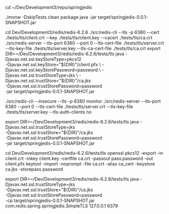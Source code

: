 
cd ~/Dev/Development3/repo/springjedis

./mvnw -DskipTests clean package
java -jar target/springjedis-0.0.1-SNAPSHOT.jar


cd Dev/Development3/redis/redis-6.2.6
./src/redis-cli --tls -p 6380  --cert ./tests/tls/client.crt  --key ./tests/tls/client.key --cacert ./tests/tls/ca.crt
./src/redis-server --tls-port 6380 --port 0  --tls-cert-file ./tests/tls/server.crt --tls-key-file ./tests/tls/server.key  --tls-ca-cert-file ./tests/tls/ca.crt
export DIR=~/Dev/Development3/redis/redis-6.2.6/tests/tls
java -Djavax.net.ssl.keyStoreType=pkcs12 \
-Djavax.net.ssl.keyStore="${DIR}"/client.pfx \
-Djavax.net.ssl.keyStorePassword=password \
-Djavax.net.ssl.trustStoreType=jks \
-Djavax.net.ssl.trustStore="${DIR}"/ca.jks \
-Djavax.net.ssl.trustStorePassword=password \
-jar target/springjedis-0.0.1-SNAPSHOT.jar


./src/redis-cli --insecure --tls -p 6380 monitor
./src/redis-server --tls-port 6380 --port 0  --tls-cert-file ./tests/tls/server.crt --tls-key-file ./tests/tls/server.key --tls-auth-clients no 

export DIR=~/Dev/Development3/redis/redis-6.2.6/tests/tls
java -Djavax.net.ssl.trustStoreType=jks \
-Djavax.net.ssl.trustStore="${DIR}"/ca.jks \
-Djavax.net.ssl.trustStorePassword=password \
-jar target/springjedis-0.0.1-SNAPSHOT.jar



cd Dev/Development3/redis/redis-6.2.6/tests/tls
openssl pkcs12 -export -in client.crt  -inkey client.key -certfile ca.crt -passout pass:password -out client.pfx
keytool -import -noprompt -file ca.crt -alias ca_cert  -keystore ca.jks -storepass password


export DIR=~/Dev/Development3/redis/redis-6.2.6/tests/tls
java -Djavax.net.ssl.trustStoreType=jks \
-Djavax.net.ssl.trustStore="${DIR}"/ca.jks \
-Djavax.net.ssl.trustStorePassword=password \
-cp target/springjedis-0.0.1-SNAPSHOT.jar com.redis.spring.springjedis.SimpleTLS 127.0.0.1 6379 